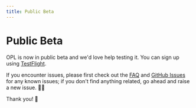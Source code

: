 ```yaml
---
title: Public Beta
---
```


# Public Beta

OPL is now in public beta and we'd love help testing it. You can sign up using [TestFlight](https://testflight.apple.com/join/Fk986ALm).

If you encounter issues, please first check out the [FAQ](/faq) and [GitHub Issues](https://github.com/inseven/opolua/issues) for any known issues; if you don't find anything related, go ahead and raise a new issue. 👌🏻

Thank you! 🎉
